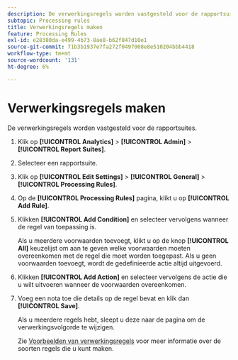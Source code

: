 ```yaml
---
description: De verwerkingsregels worden vastgesteld voor de rapportsuites.
subtopic: Processing rules
title: Verwerkingsregels maken
feature: Processing Rules
exl-id: e28380da-e499-4b73-8ae8-b62f847d10e1
source-git-commit: 71b3b1937e7fa272f0497008e8e510204bbb4418
workflow-type: tm+mt
source-wordcount: '131'
ht-degree: 6%

---
```


# Verwerkingsregels maken

De verwerkingsregels worden vastgesteld voor de rapportsuites.

1. Klik op **[!UICONTROL Analytics]** > **[!UICONTROL Admin]** > **[!UICONTROL Report Suites]**.
1. Selecteer een rapportsuite.
1. Klik op **[!UICONTROL Edit Settings]** > **[!UICONTROL General]** > **[!UICONTROL Processing Rules]**.
1. Op de **[!UICONTROL Processing Rules]** pagina, klikt u op **[!UICONTROL Add Rule]**.
1. Klikken **[!UICONTROL Add Condition]** en selecteer vervolgens wanneer de regel van toepassing is.

   Als u meerdere voorwaarden toevoegt, klikt u op de knop **[!UICONTROL All]** keuzelijst om aan te geven welke voorwaarden moeten overeenkomen met de regel die moet worden toegepast. Als u geen voorwaarden toevoegt, wordt de gedefinieerde actie altijd uitgevoerd.

1. Klikken **[!UICONTROL Add Action]** en selecteer vervolgens de actie die u wilt uitvoeren wanneer de voorwaarden overeenkomen.
1. Voeg een nota toe die details op de regel bevat en klik dan **[!UICONTROL Save]**.

   Als u meerdere regels hebt, sleept u deze naar de pagina om de verwerkingsvolgorde te wijzigen.

   Zie [Voorbeelden van verwerkingsregels](/help/admin/admin/c-processing-rules/processing-rules-examples/processing-rules-examples.md) voor meer informatie over de soorten regels die u kunt maken.

